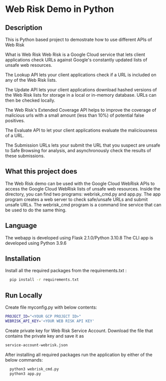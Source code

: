 
# Web Risk Demo in Python


## Description
This is Python based project to demostrate how to use different APIs of Web Risk

What is Web Risk
Web Risk is a Google Cloud service that lets client applications check URLs against Google's constantly updated lists of unsafe web resources. 

The Lookup API lets your client applications check if a URL is included on any of the Web Risk lists.

The Update API lets your client applications download hashed versions of the Web Risk lists for storage in a local or in-memory database. URLs can then be checked locally. 

The Web Risk's Extended Coverage API helps to improve the coverage of malicious urls with a small amount (less than 10%) of potential false positives.

The Evaluate API to let your client applications evaluate the maliciousness of a URL. 

The Submission URLs lets your submit the URL that you suspect are unsafe to Safe Browsing for analysis, and asynchronously check the results of these submissions. 


## What this project does
The Web Risk demo can be used with the Google Cloud WebRisk APIs to access the Google Cloud WebRisk lists of unsafe web resources. Inside the directory, you can find two programs: 
    webrisk_cmd.py and app.py. 
    The app program creates a web server to check safe/unsafe URLs and submit unsafe URLs. 
    The webrisk_cmd program is a command line service that can  be used to do the same thing.


## Language

The webapp is developed using  Flask 2.1.0/Python 3.10.8
The CLI app is developed using Python 3.9.6


## Installation

Install all the required packages from the requirements.txt :

```bash
  pip install -r requirements.txt
```

## Run Locally

Create file myconfig.py with below contents:
```bash
PROJECT_ID="<YOUR GCP PROJECT ID>"
WEBRISK_API_KEY='<YOUR WEB RISK API KEY'
  ```  
Create private key for Web Risk Service Account. Download the file that contains the private key and save it as 
```bash
service-account-webrisk.json
```  
  

After installing all required packages run the application by either of the below commands:

```bash
  python3 webrisk_cmd.py
  python3 app.py
```    
